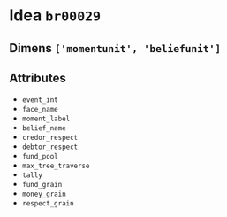 # Idea `br00029`

## Dimens `['momentunit', 'beliefunit']`

## Attributes
- `event_int`
- `face_name`
- `moment_label`
- `belief_name`
- `credor_respect`
- `debtor_respect`
- `fund_pool`
- `max_tree_traverse`
- `tally`
- `fund_grain`
- `money_grain`
- `respect_grain`
